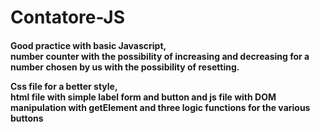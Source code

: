 # Contatore-JS <br>
<h4>Good practice with basic Javascript, <br>
  number counter with the possibility of increasing and decreasing for a number chosen by us with the possibility of resetting. <br>

Css file for a better style,<br>
html file with simple label form and button and js file with DOM manipulation with getElement and three logic functions for the various buttons </h4>
